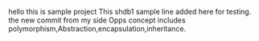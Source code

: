 hello this is sample project
This shdb1 sample line added here for testing.
the new commit from my side
Opps concept includes polymorphism,Abstraction,encapsulation,inheritance.
